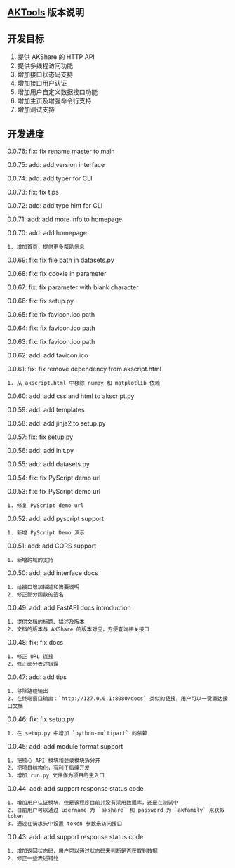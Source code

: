 ## [AKTools](https://github.com/akfamily/aktools) 版本说明

## 开发目标

1. 提供 AKShare 的 HTTP API
2. 提供多线程访问功能
3. 增加接口状态码支持
4. 增加接口用户认证
5. 增加用户自定义数据接口功能
6. 增加主页及增强命令行支持
7. 增加测试支持

## 开发进度

0.0.76: fix: fix rename master to main

0.0.75: add: add version interface

0.0.74: add: add typer for CLI

0.0.73: fix: fix tips

0.0.72: add: add type hint for CLI

0.0.71: add: add more info to homepage

0.0.70: add: add homepage

    1. 增加首页，提供更多帮助信息

0.0.69: fix: fix file path in datasets.py

0.0.68: fix: fix cookie in parameter

0.0.67: fix: fix parameter with blank character

0.0.66: fix: fix setup.py

0.0.65: fix: fix favicon.ico path

0.0.64: fix: fix favicon.ico path

0.0.63: fix: fix favicon.ico path

0.0.62: add: add favicon.ico

0.0.61: fix: fix remove dependency from akscript.html

    1. 从 akscript.html 中移除 numpy 和 matplotlib 依赖

0.0.60: add: add css and html to akscript.py

0.0.59: add: add templates

0.0.58: add: add jinja2 to setup.py

0.0.57: fix: fix setup.py

0.0.56: add: add init.py

0.0.55: add: add datasets.py

0.0.54: fix: fix PyScript demo url

0.0.53: fix: fix PyScript demo url

    1. 修复 PyScript demo url 

0.0.52: add: add pyscript support
    
    1. 新增 PyScript Demo 演示

0.0.51: add: add CORS support

    1. 新增跨域的支持

0.0.50: add: add interface docs

    1. 给接口增加描述和简要说明
    2. 修正部分函数的签名

0.0.49: add: add FastAPI docs introduction

    1. 提供文档的标题、描述及版本
    2. 文档的版本与 AKShare 的版本对应，方便查询相关接口

0.0.48: fix: fix docs

    1. 修正 URL 连接
    2. 修正部分表述错误

0.0.47: add: add tips
    
    1. 移除路径输出
    2. 在终端窗口输出：`http://127.0.0.1:8080/docs` 类似的链接，用户可以一键直达接口文档

0.0.46: fix: fix setup.py

    1. 在 setup.py 中增加 `python-multipart` 的依赖

0.0.45: add: add module format support
    
    1. 把核心 API 模块和登录模块拆分开
    2. 把项目结构化，有利于后续开发
    3. 增加 run.py 文件作为项目的主入口

0.0.44: add: add support response status code

    1. 增加用户认证模块，但是该程序目前并没有采用数据库，还是在测试中
    2. 目前用户可以通过 username 为 `akshare` 和 password 为 `akfamily` 来获取 token
    3. 通过在请求头中设置 token 参数来访问接口

0.0.43: add: add support response status code
    
    1. 增加返回状态码，用户可以通过状态码来判断是否获取到数据
    2. 修正一些表述错处
